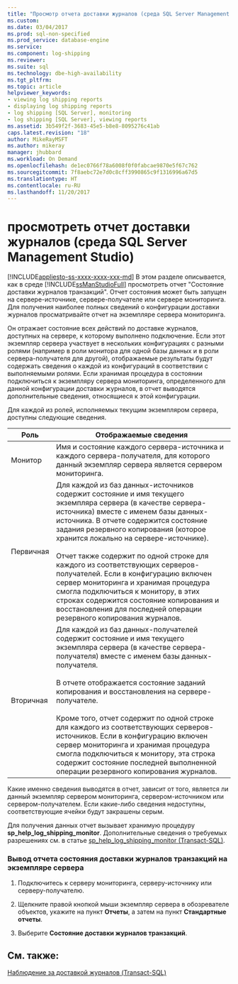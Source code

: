 ```yaml
---
title: "Просмотр отчета доставки журналов (среда SQL Server Management Studio) | Документы Майкрософт"
ms.custom: 
ms.date: 03/04/2017
ms.prod: sql-non-specified
ms.prod_service: database-engine
ms.service: 
ms.component: log-shipping
ms.reviewer: 
ms.suite: sql
ms.technology: dbe-high-availability
ms.tgt_pltfrm: 
ms.topic: article
helpviewer_keywords:
- viewing log shipping reports
- displaying log shipping reports
- log shipping [SQL Server], monitoring
- log shipping [SQL Server], viewing reports
ms.assetid: 3b549f2f-3683-45e5-b8e8-8095276c41ab
caps.latest.revision: "18"
author: MikeRayMSFT
ms.author: mikeray
manager: jhubbard
ms.workload: On Demand
ms.openlocfilehash: de1ec0766f78a6008f0f0fabcae9870e5f67c762
ms.sourcegitcommit: 7f8aebc72e7d0c8cff3990865c9f1316996a67d5
ms.translationtype: HT
ms.contentlocale: ru-RU
ms.lasthandoff: 11/20/2017
---
```

# <a name="view-the-log-shipping-report-sql-server-management-studio"></a>просмотреть отчет доставки журналов (среда SQL Server Management Studio)
[!INCLUDE[appliesto-ss-xxxx-xxxx-xxx-md](../../includes/appliesto-ss-xxxx-xxxx-xxx-md.md)] В этом разделе описывается, как в среде [!INCLUDE[ssManStudioFull](../../includes/ssmanstudiofull-md.md)] просмотреть отчет "Состояние доставки журналов транзакций". Отчет состояния может быть запущен на сервере-источнике, сервере-получателе или сервере мониторинга. Для получения наиболее полных сведений о конфигурации доставки журналов просматривайте отчет на экземпляре сервера мониторинга.  
  
 Он отражает состояние всех действий по доставке журналов, доступных на сервере, к которому выполнено подключение. Если этот экземпляр сервера участвует в нескольких конфигурациях с разными ролями (например в роли монитора для одной базы данных и в роли сервера-получателя для другой), отображаемые результаты будут содержать сведения о каждой из конфигураций в соответствии с выполняемыми ролями. Если хранимая процедура в состоянии подключиться к экземпляру сервера мониторинга, определенного для данной конфигурации доставки журналов, в отчет выводятся дополнительные сведения, относящиеся к этой конфигурации.  
  
 Для каждой из ролей, исполняемых текущим экземпляром сервера, доступны следующие сведения.  
  
|Роль|Отображаемые сведения|  
|----------|---------------------------|  
|Монитор|Имя и состояние каждого сервера-источника и каждого сервера-получателя, для которого данный экземпляр сервера является сервером мониторинга.|  
|Первичная|Для каждой из баз данных-источников содержит состояние и имя текущего экземпляра сервера (в качестве сервера-источника) вместе с именем базы данных-источника. В отчете содержится состояние задания резервного копирования (которое хранится локально на сервере-источнике).<br /><br /> Отчет также содержит по одной строке для каждого из соответствующих серверов-получателей. Если в конфигурацию включен сервер мониторинга и хранимая процедура смогла подключиться к монитору, в этих строках содержится состояние копирования и восстановления для последней операции резервного копирования журналов.|  
|Вторичная|Для каждой из баз данных-получателей содержит состояние и имя текущего экземпляра сервера (в качестве сервера-получателя) вместе с именем базы данных-получателя.<br /><br /> В отчете отображается состояние заданий копирования и восстановления на сервере-получателе.<br /><br /> Кроме того, отчет содержит по одной строке для каждого из соответствующих серверов-источников. Если в конфигурацию включен сервер мониторинга и хранимая процедура смогла подключиться к монитору, эта строка содержит состояние последней выполненной операции резервного копирования журналов.|  
  
 Какие именно сведения выводятся в отчет, зависит от того, является ли данный экземпляр сервером мониторинга, сервером-источником или сервером-получателем. Если какие-либо сведения недоступны, соответствующие ячейки будут закрашены серым.  
  
 Для получения данных отчет вызывает хранимую процедуру **sp_help_log_shipping_monitor**. Дополнительные сведения о требуемых разрешениях см. в статье [sp_help_log_shipping_monitor (Transact-SQL)](../../relational-databases/system-stored-procedures/sp-help-log-shipping-monitor-transact-sql.md).  
  
### <a name="to-display-the-transaction-log-shipping-status-report-on-a-server-instance"></a>Вывод отчета состояния доставки журналов транзакций на экземпляре сервера  
  
1.  Подключитесь к серверу мониторинга, серверу-источнику или серверу-получателю.  
  
2.  Щелкните правой кнопкой мыши экземпляр сервера в обозревателе объектов, укажите на пункт **Отчеты**, а затем на пункт **Стандартные отчеты**.  
  
3.  Выберите **Состояние доставки журналов транзакций**.  
  
## <a name="see-also"></a>См. также:  
 [Наблюдение за доставкой журналов (Transact-SQL)](../../database-engine/log-shipping/monitor-log-shipping-transact-sql.md)  
  
  
